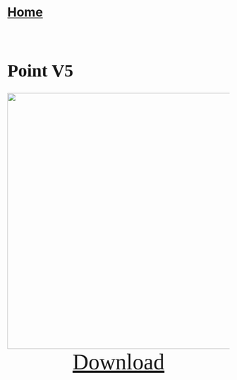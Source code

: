 # [Home](https://cgray1234.github.io/index.html)  
<br/>

<style>
    teko { font-family: teko; }
</style>

<teko style="font-size:20px;">

# Point V5
</teko>

<div>
    <div style="text-align: center;">
        <img src="https://cdn.discordapp.com/attachments/804071536142450738/921979556838121522/Screenshot_1.png" width="580">
    </div>
    <div style="text-align: center">
        <a href="https://cdn.discordapp.com/attachments/804071536142450738/921979556590673930/Caged_qBloq.qbloq" style="font-size: 50px;">
            <teko>Download</teko>
        </a>
    </div>
</div>